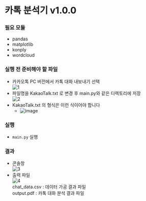 # 카톡 분석기 v1.0.0  

### 필요 모듈
- pandas
- matplotlib
- konply
- wordcloud  
  
### 실행 전 준비해야 할 파일  
 - 카카오톡 PC 버전에서 카톡 대화 내보내기 선택  
![1](https://user-images.githubusercontent.com/48395704/91716165-0a7b5f00-ebca-11ea-9184-ad13a17b5d01.JPG)     
 - 파일명을 KakaoTalk.txt 로 변경 후 main.py와 같은 디렉토리에 저장  
![2](https://user-images.githubusercontent.com/48395704/91717791-26cccb00-ebcd-11ea-99f6-ef5ba099f544.JPG)
- KakaoTalk.txt 의 형식은 이런 식이어야 합니다  
   - ![image](https://user-images.githubusercontent.com/48395704/91723706-26393200-ebd7-11ea-829a-2bb01fe0aa01.png)  

  
### 실행
 - <code>main.py</code> 실행  
### 결과  
 - 콘솔창  
  ![3](https://user-images.githubusercontent.com/48395704/91719724-cfc8f500-ebd0-11ea-8d7c-6b775ebcbc1e.JPG)  
 - 출력 파일  
  ![4](https://user-images.githubusercontent.com/48395704/91719914-19194480-ebd1-11ea-872c-ddc1885e9647.JPG)  
  chat_data.csv : 데이터 가공 결과 파일   
  output.pdf : 카톡 대화 분석 결과 파일


